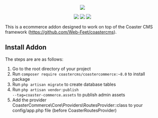 <p align="center"><img src="https://www.coastercms.org/uploads/images/logo_coaster_github4.jpg"></p>

<p align="center">
  <a href="https://packagist.org/packages/coastercms/coastercommerce"><img src="https://poser.pugx.org/coastercms/coastercommerce/downloads.svg"></a>
  <a href="https://packagist.org/packages/coastercms/coastercommerce"><img src="https://poser.pugx.org/coastercms/coastercommerce/version.svg"></a>
  <a href="https://www.gnu.org/licenses/gpl-3.0.en.html"><img src="https://poser.pugx.org/coastercms/coastercommerce/license.svg"></a>
</p>

This is a ecommerce addon designed to work on top of the Coaster CMS framework (https://github.com/Web-Feet/coastercms).

## Install Addon

The steps are are as follows:

1. Go to the root directory of your project
2. Run <code>composer require coastercms/coastercommerce:~8.0</code> to install package
3. Run <code>php artisan migrate</code> to create database tables
4. Run <code>php artisan vendor:publish --tag=coaster-commerce.assets</code> to publish admin assets
5. Add the provider CoasterCommerce\Core\Providers\RoutesProvider::class to your config/app.php file (before CoasterRoutesProvider)
